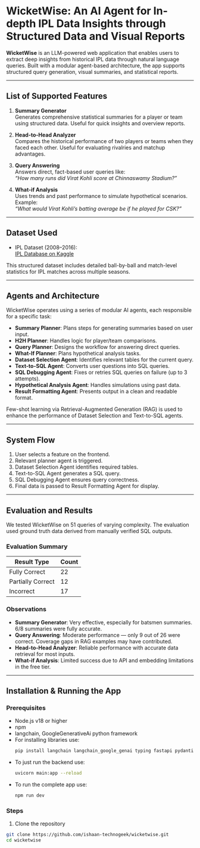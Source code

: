 # WicketWise: An AI Agent for In-depth IPL Data Insights through Structured Data and Visual Reports

**WicketWise** is an LLM-powered web application that enables users to extract deep insights from historical IPL data through natural language queries. Built with a modular agent-based architecture, the app supports structured query generation, visual summaries, and statistical reports.

---

## List of Supported Features

1. **Summary Generator**  
   Generates comprehensive statistical summaries for a player or team using structured data. Useful for quick insights and overview reports.

2. **Head-to-Head Analyzer**  
   Compares the historical performance of two players or teams when they faced each other. Useful for evaluating rivalries and matchup advantages.

3. **Query Answering**  
   Answers direct, fact-based user queries like:  
   *“How many runs did Virat Kohli score at Chinnaswamy Stadium?”*

4. **What-if Analysis**  
   Uses trends and past performance to simulate hypothetical scenarios. Example:  
   *“What would Virat Kohli’s batting average be if he played for CSK?”*

---

## Dataset Used

- IPL Dataset (2008–2016):  
  [IPL Database on Kaggle](https://www.kaggle.com/datasets/harsha547/ipldatabase)

This structured dataset includes detailed ball-by-ball and match-level statistics for IPL matches across multiple seasons.

---

## Agents and Architecture

WicketWise operates using a series of modular AI agents, each responsible for a specific task:

- **Summary Planner**: Plans steps for generating summaries based on user input.
- **H2H Planner**: Handles logic for player/team comparisons.
- **Query Planner**: Designs the workflow for answering direct queries.
- **What-If Planner**: Plans hypothetical analysis tasks.
- **Dataset Selection Agent**: Identifies relevant tables for the current query.
- **Text-to-SQL Agent**: Converts user questions into SQL queries.
- **SQL Debugging Agent**: Fixes or retries SQL queries on failure (up to 3 attempts).
- **Hypothetical Analysis Agent**: Handles simulations using past data.
- **Result Formatting Agent**: Presents output in a clean and readable format.

Few-shot learning via Retrieval-Augmented Generation (RAG) is used to enhance the performance of Dataset Selection and Text-to-SQL agents.

---

## System Flow

1. User selects a feature on the frontend.
2. Relevant planner agent is triggered.
3. Dataset Selection Agent identifies required tables.
4. Text-to-SQL Agent generates a SQL query.
5. SQL Debugging Agent ensures query correctness.
6. Final data is passed to Result Formatting Agent for display.

---

## Evaluation and Results

We tested WicketWise on 51 queries of varying complexity. The evaluation used ground truth data derived from manually verified SQL outputs.

### Evaluation Summary

| Result Type       | Count |
|-------------------|-------|
| Fully Correct     | 22    |
| Partially Correct | 12    |
| Incorrect         | 17    |

### Observations

- **Summary Generator**: Very effective, especially for batsmen summaries. 6/8 summaries were fully accurate.
- **Query Answering**: Moderate performance — only 9 out of 26 were correct. Coverage gaps in RAG examples may have contributed.
- **Head-to-Head Analyzer**: Reliable performance with accurate data retrieval for most inputs.
- **What-if Analysis**: Limited success due to API and embedding limitations in the free tier.

---

## Installation & Running the App

### Prerequisites

- Node.js v18 or higher
- npm
- langchain, GoogleGenerativeAi python framework
- For installing libraries use:
  ```bash
  pip install langchain langchain_google_genai typing fastapi pydantic sqlite3
- To just run the backend use:
  ```bash
  uvicorn main:app --reload
- To run the complete app use:
  ```bash
  npm run dev
  
### Steps

1. Clone the repository

```bash
git clone https://github.com/ishaan-technogeek/wicketwise.git
cd wicketwise

